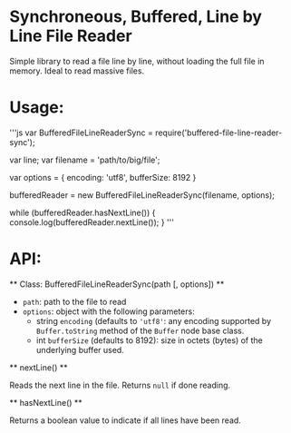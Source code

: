 Synchroneous, Buffered, Line by Line File Reader
=================================================

Simple library to read a file line by line, without loading the full file
in memory. Ideal to read massive files.

# Usage:

'''js
var BufferedFileLineReaderSync = require('buffered-file-line-reader-sync');

var line;
var filename = 'path/to/big/file';

var options = {
    encoding: 'utf8',
    bufferSize: 8192
}

bufferedReader = new BufferedFileLineReaderSync(filename, options);

while (bufferedReader.hasNextLine()) {
    console.log(bufferedReader.nextLine());
}
'''

# API:

** Class: BufferedFileLineReaderSync(path [, options]) **

- `path`: path to the file to read
- `options`: object with the following parameters:
    - string `encoding` (defaults to `'utf8'`: any encoding supported by
    `Buffer.toString` method of the `Buffer` node base class.
    - int `bufferSize` (defaults to 8192): size in octets (bytes) of the
    underlying buffer used.

** nextLine() **

Reads the next line in the file. Returns `null` if done reading.

** hasNextLine() **

Returns a boolean value to indicate if all lines have been read.